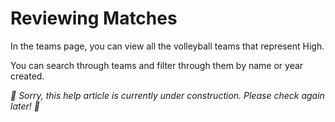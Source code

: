# Reviewing Matches

In the teams page, you can view all the volleyball teams that represent High.

You can search through teams and filter through them by name or year created.

_🚧 Sorry, this help article is currently under construction. Please check again later! 🚧_
